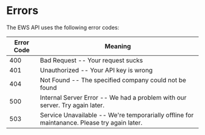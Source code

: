 # Errors

The EWS API uses the following error codes:


Error Code | Meaning
---------- | -------
400 | Bad Request -- Your request sucks
401 | Unauthorized -- Your API key is wrong
404 | Not Found -- The specified company could not be found
500 | Internal Server Error -- We had a problem with our server. Try again later.
503 | Service Unavailable -- We're temporarially offline for maintanance. Please try again later.
